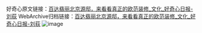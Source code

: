 好奇心原文链接：[百达翡丽北京源邸，来看看真正的欧范装修_文化_好奇心日报-刘荻](https://www.qdaily.com/articles/938.html)
WebArchive归档链接：[百达翡丽北京源邸，来看看真正的欧范装修_文化_好奇心日报-刘荻](http://web.archive.org/web/20190623145444/https://www.qdaily.com/articles/938.html)
![image](http://ww3.sinaimg.cn/large/007d5XDply1g3v44tpy9hj30u06bp7wh)